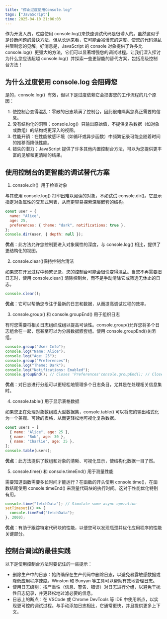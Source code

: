```yaml
---
title: "停止过度使用Console.log"
tags: ["JavaScript"]
time: 2025-04-10 21:06:03
---
```


作为开发人员，过度使用 console.log()来快速调试代码是很诱人的。虽然这似乎是诊断问题的最快方法，但从长远来看，它可能会减慢您的速度、使您的代码混乱并限制您的见解。好消息是，JavaScript 的 console 对象提供了许多比 console.log()  更强大的方法，它们可以显著增强您的调试过程。让我们深入探讨为什么您应该超越 console.log()  并探索一些更智能的替代方案，包括高级控制台方法！

## 为什么过度使用 console.log 会阻碍您

是的，console.log()  有效，但以下是过度依赖它会损害您的工作流程的几个原因：

1. 使控制台变得混乱：零散的日志填满了控制台，因此很难隔离您真正需要的信息。
2. 没有结构化的洞察：console.log()  只输出原始值，不提供复杂数据（如对象或数组）的结构或更深入的视图。
3. 性能开销：在性能敏感环境（如循环或异步函数）中频繁记录可能会随着时间的推移而降低性能。
4. 错失的潜力：JavaScript 提供了许多其他内置控制台方法，可以为您提供更丰富的见解和更清晰的结果。

## 使用控制台的更智能的调试替代方案

1. console.dir()  用于检查对象

与其使用 console.log() 打印出难以阅读的对象，不如试试 console.dir()。它显示指定对象属性的交互式列表，从而更容易探索深层嵌套的结构。

```js
const user = {
  name: "Alice",
  age: 25,
  preferences: { theme: "dark", notifications: true },
};
console.dir(user, { depth: null });
```

**优点**：此方法允许您控制要进入对象属性的深度，与 console.log() 相比，提供了更结构化的视图。

2. console.clear()保持控制台清洁

如果您在开发过程中频繁记录，您的控制台可能会很快变得混乱。当您不再需要旧日志时，使用 console.clear() 清除控制台，而不是手动清除它或筛选无休止的日志。

```js
console.clear();
```

**优点**：它可以帮助您专注于最新的日志和数据，从而提高调试过程的效率。

3. console.group() 和 console.groupEnd() 用于组织日志

有时您需要将相关日志组织成组以提高可读性。console.group()允许您将多个日志组合在一起，您甚至可以为分层数据嵌套组。使用 console.groupEnd()关闭组。

```js
console.group("User Info");
console.log("Name: Alice");
console.log("Age: 25");
console.group("Preferences");
console.log("Theme: Dark");
console.log("Notifications: Enabled");
console.groupEnd(); // Closes 'Preferences'console.groupEnd(); // Closes 'User Info'
```

**优点**：对日志进行分组可以更轻松地管理多个日志条目，尤其是在处理相关信息集时。

4. console.table() 用于显示表格数据

如果您正在处理对象数组或大型数据集，console.table() 可以将您的输出格式化为一个美观、可读的表格，从而更轻松地可视化复杂数据。

```js
const users = [
  { name: "Alice", age: 25 },
  { name: "Bob", age: 30 },
  { name: "Charlie", age: 35 },
];
console.table(users);
```

**优点**：此方法提供了数组和对象的清晰、可视化显示，使结构化数据一目了然。

5. console.time() 和 console.timeEnd() 用于测量性能

需要知道函数需要多长时间才能运行？在函数的开头使用 console.time()，在函数结尾使用 console.timeEnd() 来测量代码块的执行时间。这对于性能优化特别有用。

```js
console.time("fetchData"); // Simulate some async operation
setTimeout(() => {
  console.timeEnd("fetchData");
}, 2000);
```

**优点**：有助于跟踪特定代码块的性能，以便您可以发现瓶颈并优化应用程序的性能关键部分。

## 控制台调试的最佳实践

以下是使用控制台方法时要记住的一些提示：

- 删除生产中的日志：始终确保在生产代码中删除日志，以避免暴露敏感数据或降低应用程序速度。Winston 和 Bunyan 等工具可以帮助有效地管理日志。
- 使用日志级别：按严重性（信息、警告、错误）对日志进行分组，以避免干扰性日志记录，并更轻松地过滤必要的信息。
- 日志上的断点：在 VSCode 或 Chrome DevTools 等 IDE 中使用断点，以实现更可控的调试过程。与手动添加日志相比，它通常更快，并且提供更多上下文。
